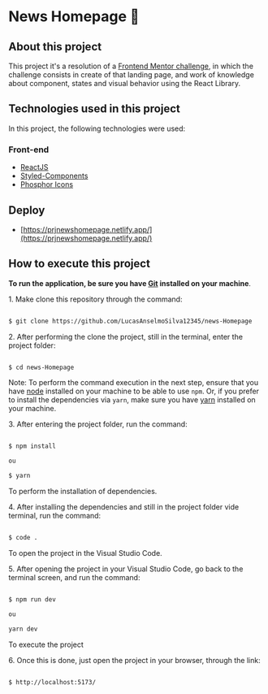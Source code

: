# News Homepage 📰

## About this project

This project it's a resolution of a [Frontend Mentor challenge](https://www.frontendmentor.io/challenges/news-homepage-H6SWTa1MFl/hub), in which the challenge consists in create of that landing page, and work of knowledge about component, states and visual behavior using the React Library.

## Technologies used in this project

In this project, the following technologies were used:

### Front-end

- [ReactJS](https://pt-br.reactjs.org/)
- [Styled-Components](https://styled-components.com/)
- [Phosphor Icons](https://phosphoricons.com/)

## Deploy

- [https://prjnewshomepage.netlify.app/](https://prjnewshomepage.netlify.app/)


## How to execute this project

**To run the application, be sure you have [Git](https://git-scm.com/) installed on your machine**.

1. Make clone this repository through the command:

```sh

$ git clone https://github.com/LucasAnselmoSilva12345/news-Homepage

```

2. After performing the clone the project, still in the terminal, enter the project folder:

```sh

$ cd news-Homepage

```

Note: To perform the command execution in the next step, ensure that you have [node](https://nodejs.org/en/) installed on your machine to be able to use `npm`. Or, if you prefer to install the dependencies via `yarn`, make sure you have [yarn](https://yarnpkg.com/) installed on your machine.

3. After entering the project folder, run the command:

```sh

$ npm install

ou

$ yarn

```

To perform the installation of dependencies.

4. After installing the dependencies and still in the project folder vide terminal, run the command:

```sh

$ code .

```

To open the project in the Visual Studio Code.

5. After opening the project in your Visual Studio Code, go back to the terminal screen, and run the command:

```sh

$ npm run dev

ou

yarn dev

```

To execute the project

6. Once this is done, just open the project in your browser, through the link:

```sh

$ http://localhost:5173/

```